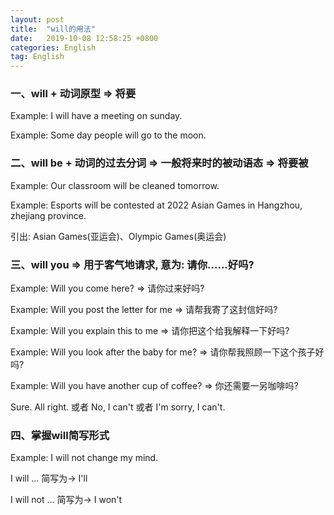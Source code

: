 ```yaml
---
layout: post
title:  "will的用法"
date:   2019-10-08 12:58:25 +0800
categories: English
tag: English
---
```


### 一、will + 动词原型 => 将要

Example: I will have a meeting on sunday.

Example: Some day people will go to the moon.

### 二、will be + 动词的过去分词 => 一般将来时的被动语态 => 将要被

Example: Our classroom will be cleaned tomorrow.

Example: Esports will be contested at 2022 Asian Games in Hangzhou, zhejiang province.

引出: Asian Games(亚运会)、Olympic Games(奥运会)

### 三、will you => 用于客气地请求, 意为: 请你......好吗?

Example: Will you come here?  =>  请你过来好吗?

Example: Will you post the letter for me => 请帮我寄了这封信好吗?

Example: Will you explain this to me => 请你把这个给我解释一下好吗?

Example: Will you look after the baby for me? => 请你帮我照顾一下这个孩子好吗?

Example: Will you have another cup of coffee? => 你还需要一另咖啡吗?

Sure. All right. 或者 No, I can't 或者 I'm sorry, I can't.

### 四、掌握will简写形式

Example: I will not change my mind.

I will ... 简写为-> I'll

I will not ... 简写为-> I won't
